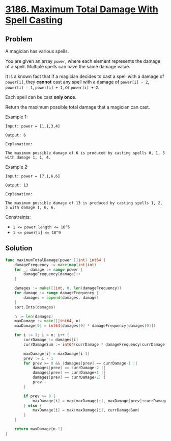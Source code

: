 # [3186. Maximum Total Damage With Spell Casting](https://leetcode.com/problems/maximum-total-damage-with-spell-casting/)

## Problem

A magician has various spells.

You are given an array `power`, where each element represents the damage of a spell. Multiple spells can have the same damage value.

It is a known fact that if a magician decides to cast a spell with a damage of `power[i]`, they **cannot** cast any spell with a damage of `power[i] - 2`, `power[i] - 1`, `power[i] + 1`, or `power[i] + 2`.

Each spell can be cast **only once**.

Return the maximum possible total damage that a magician can cast.


Example 1:

```
Input: power = [1,1,3,4]

Output: 6

Explanation:

The maximum possible damage of 6 is produced by casting spells 0, 1, 3 with damage 1, 1, 4.
```

Example 2:

```
Input: power = [7,1,6,6]

Output: 13

Explanation:

The maximum possible damage of 13 is produced by casting spells 1, 2, 3 with damage 1, 6, 6.
```
 

Constraints:

- `1 <= power.length <= 10^5`
- `1 <= power[i] <= 10^9`


## Solution

```go
func maximumTotalDamage(power []int) int64 {
	damageFrequency := make(map[int]int)
	for _, damage := range power {
		damageFrequency[damage]++
	}

	damages := make([]int, 0, len(damageFrequency))
	for damage := range damageFrequency {
		damages = append(damages, damage)
	}
	sort.Ints(damages)

	n := len(damages)
	maxDamage := make([]int64, n)
	maxDamage[0] = int64(damages[0] * damageFrequency[damages[0]])

	for i := 1; i < n; i++ {
		currDamage := damages[i]
		currDamageSum := int64(currDamage * damageFrequency[currDamage])

		maxDamage[i] = maxDamage[i-1]
		prev := i - 1
		for prev >= 0 && (damages[prev] == currDamage-1 ||
			damages[prev] == currDamage-2 ||
			damages[prev] == currDamage+1 ||
			damages[prev] == currDamage+2) {
			prev--
		}

		if prev >= 0 {
			maxDamage[i] = max(maxDamage[i], maxDamage[prev]+currDamageSum)
		} else {
			maxDamage[i] = max(maxDamage[i], currDamageSum)
		}
	}

	return maxDamage[n-1]
}
```